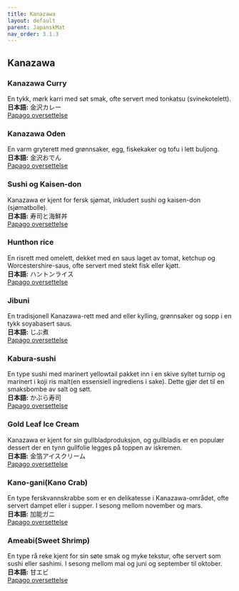 ```yaml
---
title: Kanazawa
layout: default
parent: JapanskMat
nav_order: 3.1.3
---
```

## Kanazawa

### Kanazawa Curry  
En tykk, mørk karri med søt smak, ofte servert med tonkatsu (svinekotelett).  
**日本語:** 金沢カレー  
[Papago oversettelse](https://papago.naver.com/?sk=ja&tk=en&st=金沢カレー)

### Kanazawa Oden  
En varm gryterett med grønnsaker, egg, fiskekaker og tofu i lett buljong.  
**日本語:** 金沢おでん  
[Papago oversettelse](https://papago.naver.com/?sk=ja&tk=en&st=金沢おでん)

### Sushi og Kaisen-don
Kanazawa er kjent for fersk sjømat, inkludert sushi og kaisen-don (sjømatbolle).  
**日本語:** 寿司と海鮮丼  
[Papago oversettelse](https://papago.naver.com/?sk=ja&tk=en&st=寿司と海鮮丼)

### Hunthon rice
En risrett med omelett, dekket med en saus laget av tomat, ketchup og Worcestershire-saus, ofte servert med stekt fisk eller kjøtt.  
**日本語:** ハントンライス    
[Papago oversettelse](https://papago.naver.com/?sk=ja&tk=en&st=ハントンライス)

### Jibuni
En tradisjonell Kanazawa-rett med and eller kylling, grønnsaker og sopp i en tykk soyabasert saus.  
**日本語:** じぶ煮  
[Papago oversettelse](https://papago.naver.com/?sk=ja&tk=en&st=じぶ煮)

### Kabura-sushi
En type sushi med marinert yellowtail pakket inn i en skive syltet turnip og marinert i koji ris malt(en essensiell ingrediens i sake). Dette gjør det til en smaksbombe av salt og søtt.  
**日本語:** かぶら寿司  
[Papago oversettelse](https://papago.naver.com/?sk=ja&tk=en&st=かぶら寿司)

### Gold Leaf Ice Cream
Kanazawa er kjent for sin gullbladproduksjon, og gullbladis er en populær dessert der en tynn gullfolie legges på toppen av iskremen.  
**日本語:** 金箔アイスクリーム  
[Papago oversettelse](https://papago.naver.com/?sk=ja&tk=en&st=金箔アイスクリーム)

### Kano-gani(Kano Crab)
En type ferskvannskrabbe som er en delikatesse i Kanazawa-området, ofte servert dampet eller i supper. I sesong mellom november og mars.  
**日本語:** 加能ガニ  
[Papago oversettelse](https://papago.naver.com/?sk=ja&tk=en&st=加能ガニ)

### Ameabi(Sweet Shrimp)
En type rå reke kjent for sin søte smak og myke tekstur, ofte servert som sushi eller sashimi. I sesong mellom mai og juni og september til oktober.  
**日本語:** 甘エビ  
[Papago oversettelse](https://papago.naver.com/?sk=ja&tk=en&st=甘エビ)